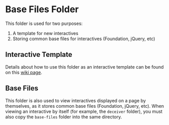 # Base Files Folder

This folder is used for two purposes:

1. A template for new interactives
2. Storing common base files for interactives (Foundation, jQuery, etc)

## Interactive Template

Details about how to use this folder as an interactive template can be found on this [wiki page](https://github.com/uccser/cs-field-guide/wiki/Creating-interactives#interactive-template).

## Base Files

This folder is also used to view interactives displayed on a page by themselves, as it stores common base files (Foundation, jQuery, etc). When viewing an interactive by itself (for example, the `deceiver` folder), you must also copy the `base-files` folder into the same directory.
